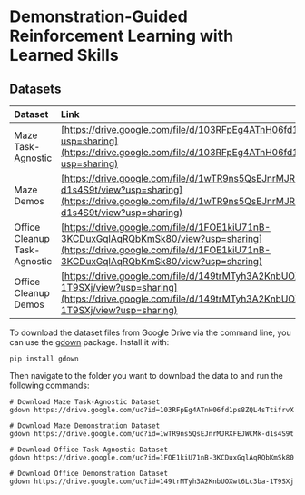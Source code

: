 # Demonstration-Guided Reinforcement Learning with Learned Skills








## Datasets

|Dataset        | Link         | Size |
|:------------- |:-------------|:-----|
| Maze Task-Agnostic | [https://drive.google.com/file/d/103RFpEg4ATnH06fd1ps8ZQL4sTtifrvX/view?usp=sharing](https://drive.google.com/file/d/103RFpEg4ATnH06fd1ps8ZQL4sTtifrvX/view?usp=sharing)| 470MB |
| Maze Demos | [https://drive.google.com/file/d/1wTR9ns5QsEJnrMJRXFEJWCMk-d1s4S9t/view?usp=sharing](https://drive.google.com/file/d/1wTR9ns5QsEJnrMJRXFEJWCMk-d1s4S9t/view?usp=sharing)| 100MB |
| Office Cleanup Task-Agnostic | [https://drive.google.com/file/d/1FOE1kiU71nB-3KCDuxGqlAqRQbKmSk80/view?usp=sharing](https://drive.google.com/file/d/1FOE1kiU71nB-3KCDuxGqlAqRQbKmSk80/view?usp=sharing)| 170MB |
| Office Cleanup Demos | [https://drive.google.com/file/d/149trMTyh3A2KnbUOXwt6Lc3ba-1T9SXj/view?usp=sharing](https://drive.google.com/file/d/149trMTyh3A2KnbUOXwt6Lc3ba-1T9SXj/view?usp=sharing)| 6MB |

To download the dataset files from Google Drive via the command line, you can use the 
[gdown](https://github.com/wkentaro/gdown) package. Install it with:
```
pip install gdown
```

Then navigate to the folder you want to download the data to and run the following commands:
```
# Download Maze Task-Agnostic Dataset
gdown https://drive.google.com/uc?id=103RFpEg4ATnH06fd1ps8ZQL4sTtifrvX

# Download Maze Demonstration Dataset
gdown https://drive.google.com/uc?id=1wTR9ns5QsEJnrMJRXFEJWCMk-d1s4S9t

# Download Office Task-Agnostic Dataset
gdown https://drive.google.com/uc?id=1FOE1kiU71nB-3KCDuxGqlAqRQbKmSk80

# Download Office Demonstration Dataset
gdown https://drive.google.com/uc?id=149trMTyh3A2KnbUOXwt6Lc3ba-1T9SXj
``` 